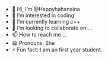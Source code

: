 - 👋 Hi, I’m @Happyhahanaina
- 👀 I’m interested in coding
- 🌱 I’m currently learning c++
- 💞️ I’m looking to collaborate on ...
- 📫 How to reach me ...
- 😄 Pronouns: She
- ⚡ Fun fact: I am an first year student.

<!---
Happyhahanaina/Happyhahanaina is a ✨ special ✨ repository because its `README.md` (this file) appears on your GitHub profile.
You can click the Preview link to take a look at your changes.
--->
